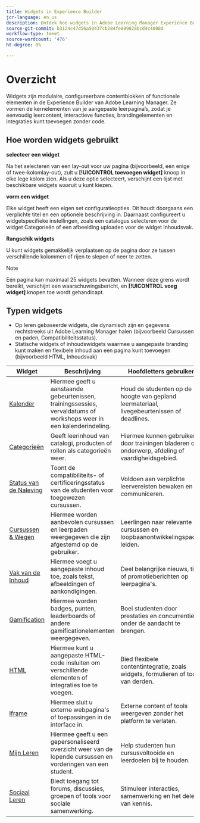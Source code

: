 ```yaml
---
title: Widgets in Experience Builder
jcr-language: en_us
description: Ontdek hoe widgets in Adobe Learning Manager Experience Builder kunnen fungeren als modulaire, configureerbare blokken om aangepaste leerpagina's te maken. Voeg widgets zoals contentvakken, catalogi en banners toe, configureer ze en rangschik ze om interactieve, merkgebonden ervaringen te creëren zonder te coderen.
source-git-commit: b3124c47d56a50437cb284fe809828bcd4c4008d
workflow-type: tm+mt
source-wordcount: '476'
ht-degree: 0%

---
```



# Overzicht

Widgets zijn modulaire, configureerbare contentblokken of functionele elementen in de Experience Builder van Adobe Learning Manager.
Ze vormen de kernelementen van je aangepaste leerpagina’s, zodat je eenvoudig leercontent, interactieve functies, brandingelementen en integraties kunt toevoegen zonder code.

## Hoe worden widgets gebruikt

**selecteer een widget**

Na het selecteren van een lay-out voor uw pagina (bijvoorbeeld, een enige of twee-kolomlay-out), zult u **[!UICONTROL toevoegen widget]** knoop in elke lege kolom zien. Als u deze optie selecteert, verschijnt een lijst met beschikbare widgets waaruit u kunt kiezen.

**vorm een widget**

Elke widget heeft een eigen set configuratieopties. Dit houdt doorgaans een verplichte titel en een optionele beschrijving in. Daarnaast configureert u widgetspecifieke instellingen, zoals een catalogus selecteren voor de widget Categorieën of een afbeelding uploaden voor de widget Inhoudsvak.

**Rangschik widgets**

U kunt widgets gemakkelijk verplaatsen op de pagina door ze tussen verschillende kolommen of rijen te slepen of neer te zetten.

>[!NOTE]
>
>Eén pagina kan maximaal 25 widgets bevatten. Wanneer deze grens wordt bereikt, verschijnt een waarschuwingsbericht, en **[!UICONTROL voeg widget]** knopen toe wordt gehandicapt.


## Typen widgets

* Op leren gebaseerde widgets, die dynamisch zijn en gegevens rechtstreeks uit Adobe Learning Manager halen (bijvoorbeeld Cursussen en paden, Compatibiliteitsstatus).
* Statische widgets of inhoudswidgets waarmee u aangepaste branding kunt maken en flexibele inhoud aan een pagina kunt toevoegen (bijvoorbeeld HTML, Inhoudsvak)

| Widget | Beschrijving | Hoofdletters gebruiken |
|---|---|---|
| [ Kalender ](/help/migrated/administrators/feature-summary/experience-builder/add-a-widget.md#add-a-calendar-widget) | Hiermee geeft u aanstaande gebeurtenissen, trainingssessies, vervaldatums of workshops weer in een kalenderindeling. | Houd de studenten op de hoogte van gepland leermateriaal, livegebeurtenissen of deadlines. |
| [ Categorieën ](/help/migrated/administrators/feature-summary/experience-builder/add-a-widget.md#add-a-category-widget) | Geeft leerinhoud van catalogi, producten of rollen als categorieën weer. | Hiermee kunnen gebruikers door trainingen bladeren op onderwerp, afdeling of vaardigheidsgebied. |
| [ Status van de Naleving ](/help/migrated/administrators/feature-summary/experience-builder/add-a-widget.md#add-a-compliance-status-widget) | Toont de compatibiliteits- of certificeringsstatus van de studenten voor toegewezen cursussen. | Voldoen aan verplichte leervereisten bewaken en communiceren. |
| [ Cursussen &amp; Wegen ](/help/migrated/administrators/feature-summary/experience-builder/add-a-widget.md#add-a-courses-and-paths-widget) | Hiermee worden aanbevolen cursussen en leerpaden weergegeven die zijn afgestemd op de gebruiker. | Leerlingen naar relevante cursussen en loopbaanontwikkelingspaden leiden. |
| [ Vak van de Inhoud ](/help/migrated/administrators/feature-summary/experience-builder/add-a-widget.md#add-a-content-box-widget) | Hiermee voegt u aangepaste inhoud toe, zoals tekst, afbeeldingen of aankondigingen. | Deel belangrijke nieuws, tips of promotieberichten op leerpagina&#39;s. |
| [Gamification](/help/migrated/administrators/feature-summary/experience-builder/add-a-widget.md#add-a-gamification-widget) | Hiermee worden badges, punten, leaderboards of andere gamificationelementen weergegeven. | Boei studenten door prestaties en concurrentie onder de aandacht te brengen. |
| [ HTML ](/help/migrated/administrators/feature-summary/experience-builder/add-a-widget.md#add-a-html-widget) | Hiermee kunt u aangepaste HTML-code insluiten om verschillende elementen of integraties toe te voegen. | Bied flexibele contentintegratie, zoals widgets, formulieren of tools van derden. |
| [ Iframe ](/help/migrated/administrators/feature-summary/experience-builder/add-a-widget.md#add-a-iframe-widget) | Hiermee sluit u externe webpagina&#39;s of toepassingen in de interface in. | Externe content of tools weergeven zonder het platform te verlaten. |
| [ Mijn Leren ](/help/migrated/administrators/feature-summary/experience-builder/add-a-widget.md#add-a-my-learning-widget) | Hiermee geeft u een gepersonaliseerd overzicht weer van de lopende cursussen en vorderingen van een student. | Help studenten hun cursusvoltooide en leerdoelen bij te houden. |
| [ Sociaal Leren ](/help/migrated/administrators/feature-summary/experience-builder/add-a-widget.md#add-a-social-learning-widget) | Biedt toegang tot forums, discussies, groepen of tools voor sociale samenwerking. | Stimuleer interacties, samenwerking en het delen van kennis. |

